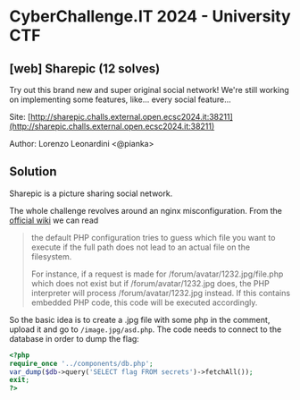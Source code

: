 # CyberChallenge.IT 2024 - University CTF

## [web] Sharepic (12 solves)

Try out this brand new and super original social network! We're still working on implementing some features, like... every social feature...

Site: [http://sharepic.challs.external.open.ecsc2024.it:38211](http://sharepic.challs.external.open.ecsc2024.it:38211)

Author: Lorenzo Leonardini <@pianka>

## Solution

Sharepic is a picture sharing social network.

The whole challenge revolves around an nginx misconfiguration. From the [official wiki](https://web.archive.org/web/20240514122031/https://www.nginx.com/resources/wiki/start/topics/tutorials/config_pitfalls/#passing-uncontrolled-requests-to-php) we can read

> the default PHP configuration tries to guess which file you want to execute if the full path does not lead to an actual file on the filesystem.
>
> For instance, if a request is made for /forum/avatar/1232.jpg/file.php which does not exist but if /forum/avatar/1232.jpg does, the PHP interpreter will process /forum/avatar/1232.jpg instead. If this contains embedded PHP code, this code will be executed accordingly.

So the basic idea is to create a .jpg file with some php in the comment, upload it and go to `/image.jpg/asd.php`. The code needs to connect to the database in order to dump the flag:

```php
<?php
require_once '../components/db.php';
var_dump($db->query('SELECT flag FROM secrets')->fetchAll());
exit;
?>
```
